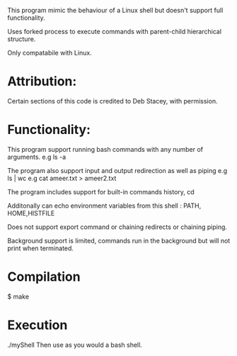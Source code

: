 This program mimic the behaviour of a Linux shell but doesn't support full functionality.

Uses forked process to execute commands with parent-child hierarchical structure.

Only compatabile with Linux.



# Attribution:
Certain sections of this code is credited to Deb Stacey, with permission.

# Functionality:
This program support running bash commands with any number of arguments.
e.g ls -a

The program also support input and output redirection as well as piping
e.g ls | wc
e.g cat ameer.txt > ameer2.txt

The program includes support for built-in commands history, cd

Additonally can echo environment variables from this shell : PATH, HOME,HISTFILE

Does not support export command or chaining redirects or chaining piping.

Background support is limited, commands run in the background but will not print when terminated.

# Compilation
$ make

# Execution
./myShell
Then use as you would a bash shell.
